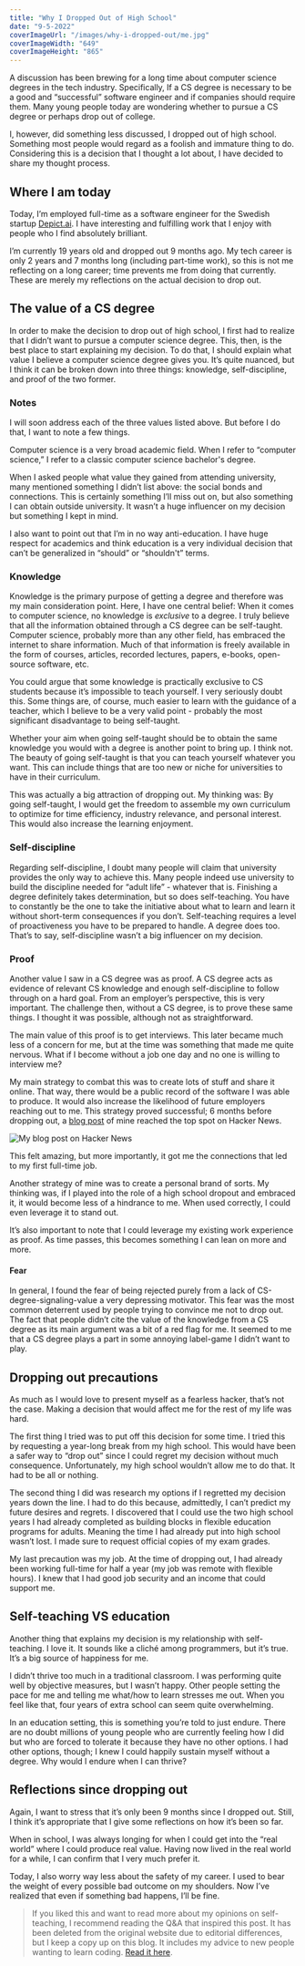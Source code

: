 ```yaml
---
title: "Why I Dropped Out of High School"
date: "9-5-2022"
coverImageUrl: "/images/why-i-dropped-out/me.jpg"
coverImageWidth: "649"
coverImageHeight: "865"
---
```


A discussion has been brewing for a long time about computer science degrees in the tech industry. Specifically, If a CS degree is necessary to be a good and “successful” software engineer and if companies should require them. Many young people today are wondering whether to pursue a CS degree or perhaps drop out of college.

I, however, did something less discussed, I dropped out of high school. Something most people would regard as a foolish and immature thing to do. Considering this is a decision that I thought a lot about, I have decided to share my thought process.

## Where I am today

Today, I’m employed full-time as a software engineer for the Swedish startup [Depict.ai](https://Depict.ai). I have interesting and fulfilling work that I enjoy with people who I find absolutely brilliant.

I’m currently 19 years old and dropped out 9 months ago. My tech career is only 2 years and 7 months long (including part-time work), so this is not me reflecting on a long career; time prevents me from doing that currently. These are merely my reflections on the actual decision to drop out.

## The value of a CS degree

In order to make the decision to drop out of high school, I first had to realize that I didn’t want to pursue a computer science degree. This, then, is the best place to start explaining my decision. To do that, I should explain what value I believe a computer science degree gives you. It’s quite nuanced, but I think it can be broken down into three things: knowledge, self-discipline, and proof of the two former.

### Notes

I will soon address each of the three values listed above. But before I do that, I want to note a few things.

Computer science is a very broad academic field. When I refer to “computer science,” I refer to a classic computer science bachelor's degree.

When I asked people what value they gained from attending university, many mentioned something I didn’t list above: the social bonds and connections. This is certainly something I’ll miss out on, but also something I can obtain outside university. It wasn’t a huge influencer on my decision but something I kept in mind.

I also want to point out that I’m in no way anti-education. I have huge respect for academics and think education is a very individual decision that can’t be generalized in “should” or “shouldn't” terms.

### Knowledge

Knowledge is the primary purpose of getting a degree and therefore was my main consideration point. Here, I have one central belief: When it comes to computer science, no knowledge is *exclusive* to a degree. I truly believe that all the information obtained through a CS degree can be self-taught. Computer science, probably more than any other field, has embraced the internet to share information. Much of that information is freely available in the form of courses, articles, recorded lectures, papers, e-books, open-source software, etc.

You could argue that some knowledge is practically exclusive to CS students because it’s impossible to teach yourself. I very seriously doubt this. Some things are, of course, much easier to learn with the guidance of a teacher, which I believe to be a very valid point - probably the most significant disadvantage to being self-taught.

Whether your aim when going self-taught should be to obtain the same knowledge you would with a degree is another point to bring up. I think not. The beauty of going self-taught is that you can teach yourself whatever you want. This can include things that are too new or niche for universities to have in their curriculum.

This was actually a big attraction of dropping out. My thinking was: By going self-taught, I would get the freedom to assemble my own curriculum to optimize for time efficiency, industry relevance, and personal interest. This would also increase the learning enjoyment.

### Self-discipline

Regarding self-discipline, I doubt many people will claim that university provides the only way to achieve this. Many people indeed use university to build the discipline needed for “adult life” - whatever that is. Finishing a degree definitely takes determination, but so does self-teaching. You have to constantly be the one to take the initiative about what to learn and learn it without short-term consequences if you don’t. Self-teaching requires a level of proactiveness you have to be prepared to handle. A degree does too. That’s to say, self-discipline wasn’t a big influencer on my decision.

### Proof

Another value I saw in a CS degree was as proof. A CS degree acts as evidence of relevant CS knowledge and enough self-discipline to follow through on a hard goal. From an employer’s perspective, this is very important. The challenge then, without a CS degree, is to prove these same things. I thought it was possible, although not as straightforward.

The main value of this proof is to get interviews. This later became much less of a concern for me, but at the time was something that made me quite nervous. What if I become without a job one day and no one is willing to interview me?

My main strategy to combat this was to create lots of stuff and share it online. That way, there would be a public record of the software I was able to produce. It would also increase the likelihood of future employers reaching out to me. This strategy proved successful; 6 months before dropping out, a [blog post](https://carltheperson.com/posts/10-things-linux/) of mine reached the top spot on Hacker News.

<img src="/images/why-i-dropped-out/hn.jpg" alt="My blog post on Hacker News" style="max-width: 375px">

This felt amazing, but more importantly, it got me the connections that led to my first full-time job. 

Another strategy of mine was to create a personal brand of sorts. My thinking was, if I played into the role of a high school dropout and embraced it, it would become less of a hindrance to me. When used correctly, I could even leverage it to stand out.

It’s also important to note that I could leverage my existing work experience as proof. As time passes, this becomes something I can lean on more and more.

#### Fear

In general, I found the fear of being rejected purely from a lack of CS-degree-signaling-value a very depressing motivator. This fear was the most common deterrent used by people trying to convince me not to drop out. The fact that people didn’t cite the value of the knowledge from a CS degree as its main argument was a bit of a red flag for me. It seemed to me that a CS degree plays a part in some annoying label-game I didn’t want to play.

## Dropping out precautions

As much as I would love to present myself as a fearless hacker, that’s not the case. Making a decision that would affect me for the rest of my life was hard.

The first thing I tried was to put off this decision for some time. I tried this by requesting a year-long break from my high school. This would have been a safer way to “drop out” since I could regret my decision without much consequence. Unfortunately, my high school wouldn’t allow me to do that. It had to be all or nothing.

The second thing I did was research my options if I regretted my decision years down the line. I had to do this because, admittedly, I can’t predict my future desires and regrets. I discovered that I could use the two high school years I had already completed as building blocks in flexible education programs for adults. Meaning the time I had already put into high school wasn’t lost. I made sure to request official copies of my exam grades.

My last precaution was my job. At the time of dropping out, I had already been working full-time for half a year (my job was remote with flexible hours). I knew that I had good job security and an income that could support me. 

## Self-teaching VS education

Another thing that explains my decision is my relationship with self-teaching. I love it. It sounds like a cliché among programmers, but it’s true. It’s a big source of happiness for me.

I didn’t thrive too much in a traditional classroom. I was performing quite well by objective measures, but I wasn’t happy. Other people setting the pace for me and telling me what/how to learn stresses me out. When you feel like that, four years of extra school can seem quite overwhelming.

In an education setting, this is something you’re told to just endure. There are no doubt millions of young people who are currently feeling how I did but who are forced to tolerate it because they have no other options. I had other options, though; I knew I could happily sustain myself without a degree. Why would I endure when I can thrive?

## Reflections since dropping out

Again, I want to stress that it’s only been 9 months since I dropped out. Still, I think it’s appropriate that I give some reflections on how it’s been so far.

When in school, I was always longing for when I could get into the “real world” where I could produce real value. Having now lived in the real world for a while, I can confirm that I very much prefer it.

Today, I also worry way less about the safety of my career. I used to bear the weight of every possible bad outcome on my shoulders. Now I’ve realized that even if something bad happens, I’ll be fine.

> If you liked this and want to read more about my opinions on self-teaching, I recommend reading the Q&A that inspired this post. It has been deleted from the original website due to editorial differences, but I keep a copy up on this blog. It includes my advice to new people wanting to learn coding. [Read it here](/posts/dropout-qna).
>